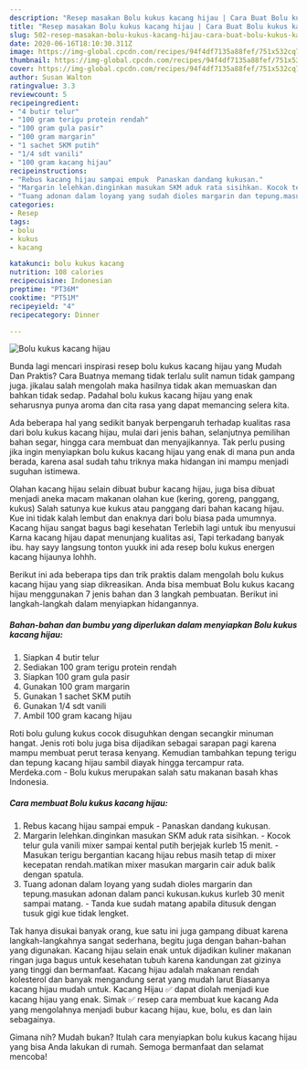 ```yaml
---
description: "Resep masakan Bolu kukus kacang hijau | Cara Buat Bolu kukus kacang hijau Yang Enak Dan Lezat"
title: "Resep masakan Bolu kukus kacang hijau | Cara Buat Bolu kukus kacang hijau Yang Enak Dan Lezat"
slug: 502-resep-masakan-bolu-kukus-kacang-hijau-cara-buat-bolu-kukus-kacang-hijau-yang-enak-dan-lezat
date: 2020-06-16T18:10:30.311Z
image: https://img-global.cpcdn.com/recipes/94f4df7135a88fef/751x532cq70/bolu-kukus-kacang-hijau-foto-resep-utama.jpg
thumbnail: https://img-global.cpcdn.com/recipes/94f4df7135a88fef/751x532cq70/bolu-kukus-kacang-hijau-foto-resep-utama.jpg
cover: https://img-global.cpcdn.com/recipes/94f4df7135a88fef/751x532cq70/bolu-kukus-kacang-hijau-foto-resep-utama.jpg
author: Susan Walton
ratingvalue: 3.3
reviewcount: 5
recipeingredient:
- "4 butir telur"
- "100 gram terigu protein rendah"
- "100 gram gula pasir"
- "100 gram margarin"
- "1 sachet SKM putih"
- "1/4 sdt vanili"
- "100 gram kacang hijau"
recipeinstructions:
- "Rebus kacang hijau sampai empuk  Panaskan dandang kukusan."
- "Margarin lelehkan.dinginkan masukan SKM aduk rata sisihkan. Kocok telur gula vanili mixer sampai kental putih berjejak kurleb 15 menit. Masukan terigu bergantian kacang hijau rebus masih tetap di mixer kecepatan rendah.matikan mixer masukan margarin cair aduk balik dengan spatula."
- "Tuang adonan dalam loyang yang sudah dioles margarin dan tepung.masukan adonan dalam panci kukusan.kukus kurleb 30 menit sampai matang. Tanda kue sudah matang apabila ditusuk dengan tusuk gigi kue tidak lengket."
categories:
- Resep
tags:
- bolu
- kukus
- kacang

katakunci: bolu kukus kacang 
nutrition: 108 calories
recipecuisine: Indonesian
preptime: "PT36M"
cooktime: "PT51M"
recipeyield: "4"
recipecategory: Dinner

---
```



![Bolu kukus kacang hijau](https://img-global.cpcdn.com/recipes/94f4df7135a88fef/751x532cq70/bolu-kukus-kacang-hijau-foto-resep-utama.jpg)

Bunda lagi mencari inspirasi resep bolu kukus kacang hijau yang Mudah Dan Praktis? Cara Buatnya memang tidak terlalu sulit namun tidak gampang juga. jikalau salah mengolah maka hasilnya tidak akan memuaskan dan bahkan tidak sedap. Padahal bolu kukus kacang hijau yang enak seharusnya punya aroma dan cita rasa yang dapat memancing selera kita.

Ada beberapa hal yang sedikit banyak berpengaruh terhadap kualitas rasa dari bolu kukus kacang hijau, mulai dari jenis bahan, selanjutnya pemilihan bahan segar, hingga cara membuat dan menyajikannya. Tak perlu pusing jika ingin menyiapkan bolu kukus kacang hijau yang enak di mana pun anda berada, karena asal sudah tahu triknya maka hidangan ini mampu menjadi suguhan istimewa.

Olahan kacang hijau selain dibuat bubur kacang hijau, juga bisa dibuat menjadi aneka macam makanan olahan kue (kering, goreng, panggang, kukus) Salah satunya kue kukus atau panggang dari bahan kacang hijau. Kue ini tidak kalah lembut dan enaknya dari bolu biasa pada umumnya. Kacang hijau sangat bagus bagi kesehatan Terlebih lagi untuk ibu menyusui Karna kacang hijau dapat menunjang kualitas asi, Tapi terkadang banyak ibu. hay sayy langsung tonton yuukk ini ada resep bolu kukus energen kacang hijaunya lohhh.


Berikut ini ada beberapa tips dan trik praktis dalam mengolah bolu kukus kacang hijau yang siap dikreasikan. Anda bisa membuat Bolu kukus kacang hijau menggunakan 7 jenis bahan dan 3 langkah pembuatan. Berikut ini langkah-langkah dalam menyiapkan hidangannya.

<!--inarticleads1-->

##### Bahan-bahan dan bumbu yang diperlukan dalam menyiapkan Bolu kukus kacang hijau:

1. Siapkan 4 butir telur
1. Sediakan 100 gram terigu protein rendah
1. Siapkan 100 gram gula pasir
1. Gunakan 100 gram margarin
1. Gunakan 1 sachet SKM putih
1. Gunakan 1/4 sdt vanili
1. Ambil 100 gram kacang hijau


Roti bolu gulung kukus cocok disuguhkan dengan secangkir minuman hangat. Jenis roti bolu juga bisa dijadikan sebagai sarapan pagi karena mampu membuat perut terasa kenyang. Kemudian tambahkan tepung terigu dan tepung kacang hijau sambil diayak hingga tercampur rata. Merdeka.com - Bolu kukus merupakan salah satu makanan basah khas Indonesia. 

<!--inarticleads2-->

##### Cara membuat Bolu kukus kacang hijau:

1. Rebus kacang hijau sampai empuk  - Panaskan dandang kukusan.
1. Margarin lelehkan.dinginkan masukan SKM aduk rata sisihkan. - Kocok telur gula vanili mixer sampai kental putih berjejak kurleb 15 menit. - Masukan terigu bergantian kacang hijau rebus masih tetap di mixer kecepatan rendah.matikan mixer masukan margarin cair aduk balik dengan spatula.
1. Tuang adonan dalam loyang yang sudah dioles margarin dan tepung.masukan adonan dalam panci kukusan.kukus kurleb 30 menit sampai matang. - Tanda kue sudah matang apabila ditusuk dengan tusuk gigi kue tidak lengket.


Tak hanya disukai banyak orang, kue satu ini juga gampang dibuat karena langkah-langkahnya sangat sederhana, begitu juga dengan bahan-bahan yang digunakan. Kacang hijau selain enak untuk dijadikan kuliner makanan ringan juga bagus untuk kesehatan tubuh karena kandungan zat gizinya yang tinggi dan bermanfaat. Kacang hijau adalah makanan rendah kolesterol dan banyak mengandung serat yang mudah larut Biasanya kacang hijau mudah untuk. Kacang Hijau ✅ dapat diolah menjadi kue kacang hijau yang enak. Simak ✅ resep cara membuat kue kacang Ada yang mengolahnya menjadi bubur kacang hijau, kue, bolu, es dan lain sebagainya. 

Gimana nih? Mudah bukan? Itulah cara menyiapkan bolu kukus kacang hijau yang bisa Anda lakukan di rumah. Semoga bermanfaat dan selamat mencoba!
